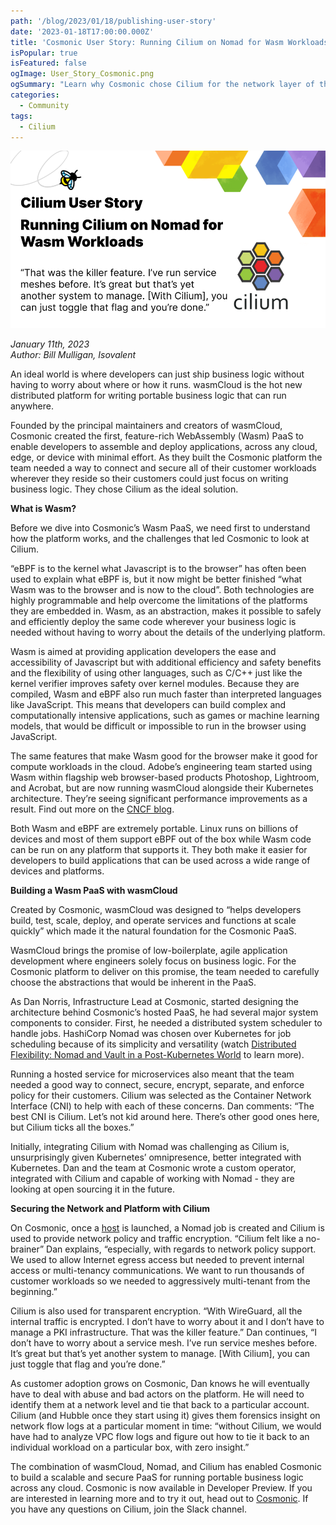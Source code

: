 ```yaml
---
path: '/blog/2023/01/18/publishing-user-story'
date: '2023-01-18T17:00:00.000Z'
title: 'Cosmonic User Story: Running Cilium on Nomad for Wasm Workloads'
isPopular: true
isFeatured: false
ogImage: User_Story_Cosmonic.png
ogSummary: "Learn why Cosmonic chose Cilium for the network layer of their Wasm PaaS"
categories:
  - Community
tags:
  - Cilium
---
```


![Cilium User Story: Running Cilium on Nomad for Wasm Workloads - That was the killer feature. I’ve run service meshes before. Its great but that’s yet another system to manage. [With Cilium], you can just toggle that flag and you’re done.](User_Story_Cosmonic.png)

*January 11th, 2023*  
*Author: Bill Mulligan, Isovalent*

An ideal world is where developers can just ship business logic without having to worry about where or how it runs. wasmCloud is the hot new distributed platform for writing portable business logic that can run anywhere.

Founded by the principal maintainers and creators of wasmCloud, Cosmonic created the first, feature-rich WebAssembly (Wasm) PaaS to enable developers to assemble and deploy applications, across any cloud, edge, or device with minimal effort. As they built the Cosmonic platform the team needed a way to connect and secure all of their customer workloads wherever they reside so their customers could just focus on writing business logic. They chose Cilium as the ideal solution.

**What is Wasm?**

Before we dive into Cosmonic’s Wasm PaaS, we need first to understand how the platform works, and the challenges that led Cosmonic to look at Cilium.

“eBPF is to the kernel what Javascript is to the browser” has often been used to explain what eBPF is, but it now might be better finished “what Wasm was to the browser and is now to the cloud”. Both technologies are highly programmable and help overcome the limitations of the platforms they are embedded in. Wasm, as an abstraction, makes it possible to safely and efficiently deploy the same code wherever your business logic is needed without having to worry about the details of the underlying platform. 

Wasm is aimed at providing application developers the ease and accessibility of Javascript but with additional efficiency and safety benefits and the flexibility of using other languages, such as C/C++ just like the kernel verifier improves safety over kernel modules. Because they are compiled, Wasm and eBPF also run much faster than interpreted languages like JavaScript. This means that developers can build complex and computationally intensive applications, such as games or machine learning models, that would be difficult or impossible to run in the browser using JavaScript.

The same features that make Wasm good for the browser make it good for compute workloads in the cloud. Adobe’s engineering team started using Wasm within flagship web browser-based products Photoshop, Lightroom, and Acrobat, but are now running wasmCloud alongside their Kubernetes architecture. They’re seeing significant performance improvements as a result. Find out more on the [CNCF blog](https://www.cncf.io/blog/2022/11/17/better-together-a-kubernetes-and-wasm-case-study/).

Both Wasm and eBPF are extremely portable. Linux runs on billions of devices and most of them support eBPF out of the box while Wasm code can be run on any platform that supports it. They both make it easier for developers to build applications that can be used across a wide range of devices and platforms.

**Building a Wasm PaaS with wasmCloud**

Created by Cosmonic, wasmCloud was designed to “helps developers build, test, scale, deploy, and operate services and functions at scale quickly” which made it the natural foundation for the Cosmonic PaaS.

WasmCloud brings the promise of low-boilerplate, agile application development where engineers solely focus on business logic. For the Cosmonic platform to deliver on this promise, the team needed to carefully choose the abstractions that would be inherent in the PaaS. 

As Dan Norris, Infrastructure Lead at Cosmonic, started designing the architecture behind Cosmonic’s hosted PaaS, he had several major system components to consider. First, he needed a distributed system scheduler to handle jobs. HashiCorp Nomad was chosen over Kubernetes for job scheduling because of its simplicity and versatility (watch [Distributed Flexibility: Nomad and Vault in a Post-Kubernetes World](https://www.youtube.com/watch?v=U1zn5OO8dHs) to learn more).

Running a hosted service for microservices also meant that the team needed a good way to connect, secure, encrypt, separate, and enforce policy for their customers. Cilium was selected as the Container Network Interface (CNI) to help with each of these concerns. Dan comments: “The best CNI is Cilium. Let’s not kid around here. There’s other good ones here, but Cilium ticks all the boxes.”

Initially, integrating Cilium with Nomad was challenging as Cilium is, unsurprisingly given Kubernetes’ omnipresence, better integrated with Kubernetes. Dan and the team at Cosmonic wrote a custom operator, integrated with Cilium and capable of working with Nomad - they are looking at open sourcing it in the future.

**Securing the Network and Platform with Cilium**

On Cosmonic, once a [host](https://cosmonic.com/docs/faq/glossary#host) is launched, a Nomad job is created and Cilium is used to provide network policy and traffic encryption. “Cilium felt like a no-brainer” Dan explains, “especially, with regards to network policy support. We used to allow Internet egress access but needed to prevent internal access or multi-tenancy communications. We want to run thousands of customer workloads so we needed to aggressively multi-tenant from the beginning.”

Cilium is also used for transparent encryption. “With WireGuard, all the internal traffic is encrypted. I don’t have to worry about it and I don’t have to manage a PKI infrastructure. That was the killer feature.” Dan continues, “I don’t have to worry about a service mesh. I’ve run service meshes before. It’s great but that’s yet another system to manage. [With Cilium], you can just toggle that flag and you’re done.”

As customer adoption grows on Cosmonic, Dan knows he will eventually have to deal with abuse and bad actors on the platform. He will need to identify them at a network level and tie that back to a particular account. Cilium (and Hubble once they start using it) gives them forensics insight on network flow logs at a particular moment in time: “without Cilium, we would have had to analyze VPC flow logs and figure out how to tie it back to an individual workload on a particular box, with zero insight.”

The combination of wasmCloud, Nomad, and Cilium has enabled Cosmonic to build a scalable and secure PaaS for running portable business logic across any cloud. Cosmonic is now available in Developer Preview. If you are interested in learning more and to try it out, head out to [Cosmonic](https://cosmonic.com/). If you have any questions on Cilium, join the Slack channel.
